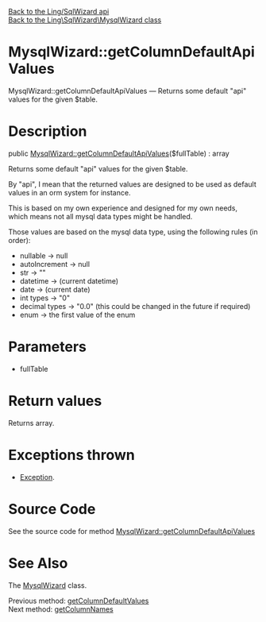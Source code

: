 [Back to the Ling/SqlWizard api](https://github.com/lingtalfi/SqlWizard/blob/master/doc/api/Ling/SqlWizard.md)<br>
[Back to the Ling\SqlWizard\MysqlWizard class](https://github.com/lingtalfi/SqlWizard/blob/master/doc/api/Ling/SqlWizard/MysqlWizard.md)


MysqlWizard::getColumnDefaultApiValues
================



MysqlWizard::getColumnDefaultApiValues — Returns some default "api" values for the given $table.




Description
================


public [MysqlWizard::getColumnDefaultApiValues](https://github.com/lingtalfi/SqlWizard/blob/master/doc/api/Ling/SqlWizard/MysqlWizard/getColumnDefaultApiValues.md)($fullTable) : array




Returns some default "api" values for the given $table.



By "api", I mean that the returned values are designed to be used as
default values in an orm system for instance.

This is based on my own experience and designed for my own needs, which means
not all mysql data types might be handled.


Those values are based on the mysql data type, using the following rules (in order):

- nullable -> null
- autoIncrement -> null
- str -> ""
- datetime -> (current datetime)
- date -> (current date)
- int types -> "0"
- decimal types -> "0.0" (this could be changed in the future if required)
- enum -> the first value of the enum




Parameters
================


- fullTable

    


Return values
================

Returns array.


Exceptions thrown
================

- [Exception](http://php.net/manual/en/class.exception.php).&nbsp;







Source Code
===========
See the source code for method [MysqlWizard::getColumnDefaultApiValues](https://github.com/lingtalfi/SqlWizard/blob/master/MysqlWizard.php#L304-L373)


See Also
================

The [MysqlWizard](https://github.com/lingtalfi/SqlWizard/blob/master/doc/api/Ling/SqlWizard/MysqlWizard.md) class.

Previous method: [getColumnDefaultValues](https://github.com/lingtalfi/SqlWizard/blob/master/doc/api/Ling/SqlWizard/MysqlWizard/getColumnDefaultValues.md)<br>Next method: [getColumnNames](https://github.com/lingtalfi/SqlWizard/blob/master/doc/api/Ling/SqlWizard/MysqlWizard/getColumnNames.md)<br>

